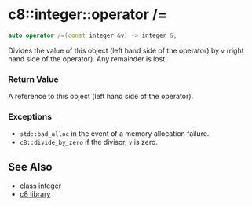 # c8::integer::operator /= #

```cpp
auto operator /=(const integer &v) -> integer &;
```

Divides the value of this object (left hand side of the operator) by `v` (right hand side of the operator).  Any remainder is lost.

### Return Value ###

A reference to this object (left hand side of the operator).

### Exceptions ###

* `std::bad_alloc` in the event of a memory allocation failure.
* `c8::divide_by_zero` if the divisor, `v` is zero.

## See Also ##

* [class integer](c8_integer)
* [c8 library](c8)

